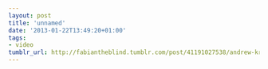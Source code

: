 ```yaml
---
layout: post
title: 'unnamed'
date: '2013-01-22T13:49:20+01:00'
tags:
- video
tumblr_url: http://fabiantheblind.tumblr.com/post/41191027538/andrew-kramer-saz-the-most-powerful-ae-plug-in
---
```

